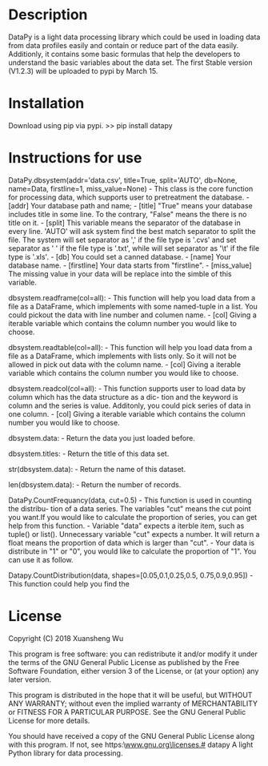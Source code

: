 
Description
========================================================
DataPy is a light data processing library which could
be used in loading data from data profiles easily and 
contain or reduce part of the data easily. Additionly,
it contains some basic formulas that help the developers
to understand the basic variables about the data set.
The first Stable version (V1.2.3) will be uploaded to 
pypi by March 15.


Installation
========================================================
Download using pip via pypi.
	>> pip install datapy


Instructions for use
========================================================
DataPy.dbsystem(addr='data.csv', title=True, split='AUTO',
		db=None, name=Data, firstline=1, 
		miss_value=None)
	- This class is the core function for processing
	  data, which supports user to pretreatment the
	  database.
	- [addr] Your database path and name;
	- [title] "True" means your database includes 
	  title in some line. To the contrary, "False"
	  means the there is no title on it.
	- [split] This variable means the separator of
	  the database in every line. 'AUTO' will ask 
	  system find the best match separator to split
	  the file. The system will set separator as ','
	  if the file type is '.cvs' and set separator as
	  ' ' if the file type is '.txt', while will set
	  separator as '\t' if the file type is '.xls'.
	- [db] You could set a canned database.
	- [name] Your database name.
	- [firstline] Your data starts from "firstline".
	- [miss_value] The missing value in your data will
	  be replace into the simble of this variable.

dbsystem.readframe(col=all):
	- This function will help you load data from a 
	  file as a DataFrame, which implements with some
	  named-tuple in a list. You could pickout the 
	  data with line number and columen name.
	- [col] Giving a iterable variable which contains
	  the column number you would like to choose.

dbsystem.readtable(col=all):
	- This function will help you load data from a 
	  file as a DataFrame, which implements with lists
	  only. So it will not be allowed in pick out data
	  with the column name.
	- [col] Giving a iterable variable which contains
	  the column number you would like to choose.

dbsystem.readcol(col=all):
	- This function supports user to load data by 
	  column which has the data structure as a dic-
	  tion and the keyword is column and the series
	  is value. Additonly, you could pick series of 
	  data in one column.
	- [col] Giving a iterable variable which contains
	  the column number you would like to choose.

dbsystem.data:
	- Return the data you just loaded before.

dbsystem.titles:
	- Return the title of this data set.

str(dbsystem.data):
	- Return the name of this dataset.

len(dbsystem.data):
	- Return the number of records.

DataPy.CountFrequancy(data, cut=0.5)
	- This function is used in counting the distribu-
	  tion of a data series. The variables "cut"
	  means the cut point you want.If you would like
	  to calculate the proportion of series, you can
	  get help from this function.
	- Variable "data" expects a iterble item, such
	  as tuple() or list(). Unnecessary variable
	  "cut" expects a number. It will return a float
	  means the proportion of data which is larger
	  than "cut".
	- Your data is distribute in "1" or "0", you
          would like to calculate the proportion of "1".
          You can use it as follow.

Datapy.CountDistribution(data, shapes=[0.05,0.1,0.25,0.5,
                                       0.75,0.9,0.95])
	- This function could help you find the 



	

License
========================================================
Copyright (C) 2018 Xuansheng Wu

This program is free software: you can redistribute it and/or modify
it under the terms of the GNU General Public License as published by
the Free Software Foundation, either version 3 of the License, or
(at your option) any later version.

This program is distributed in the hope that it will be useful,
but WITHOUT ANY WARRANTY; without even the implied warranty of
MERCHANTABILITY or FITNESS FOR A PARTICULAR PURPOSE.  See the
GNU General Public License for more details.

You should have received a copy of the GNU General Public License
along with this program.  If not, see https:\\www.gnu.org\licenses.# datapy
A light Python library for data processing.
